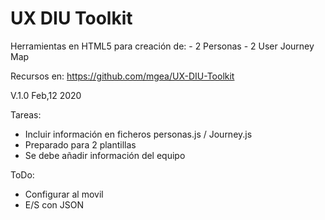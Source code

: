 # UX DIU Toolkit

Herramientas en HTML5 para creación de: 
    - 2 Personas 
    - 2 User Journey Map 

Recursos en: https://github.com/mgea/UX-DIU-Toolkit

V.1.0 Feb,12 2020


Tareas: 

 - Incluir información en ficheros personas.js / Journey.js
 - Preparado para 2 plantillas
 - Se debe añadir información del equipo

ToDo: 
 - Configurar al movil
 - E/S con JSON


